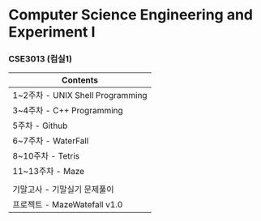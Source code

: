 # Computer Science Engineering and Experiment I 
### CSE3013 (컴실1)

|Contents|
|------|
|1~2주차 - UNIX Shell Programming|
|3~4주차 - C++ Programming|
|5주차 - Github|
|6~7주차 - WaterFall|
|8~10주차 - Tetris|
|11~13주차 - Maze|
||
|기말고사 - 기말실기 문제풀이|
|프로젝트 - MazeWatefall v1.0|
